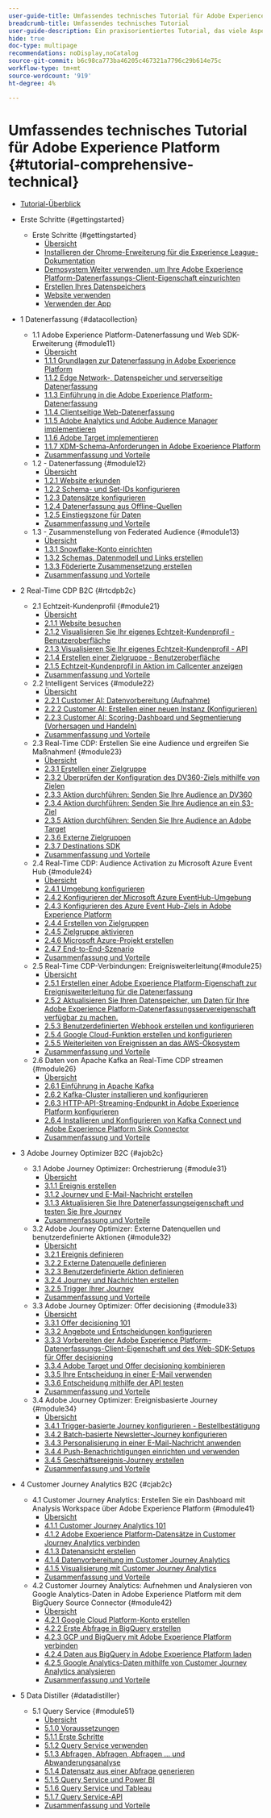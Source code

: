 ```yaml
---
user-guide-title: Umfassendes technisches Tutorial für Adobe Experience Platform
breadcrumb-title: Umfassendes technisches Tutorial
user-guide-description: Ein praxisorientiertes Tutorial, das viele Aspekte von Adobe Experience Platform abdeckt, einschließlich Verbindungen zu Drittanbietersystemen.
hide: true
doc-type: multipage
recommendations: noDisplay,noCatalog
source-git-commit: b6c98ca773ba46205c467321a7796c29b614e75c
workflow-type: tm+mt
source-wordcount: '919'
ht-degree: 4%

---
```



# Umfassendes technisches Tutorial für Adobe Experience Platform {#tutorial-comprehensive-technical}

+ [Tutorial-Überblick](/help/tutorial-comprehensive-technical/overview.md)

+ Erste Schritte {#gettingstarted}
   + Erste Schritte {#gettingstarted}
      + [Übersicht](/help/tutorial-comprehensive-technical/modules/gettingstarted/gettingstarted/getting-started.md)
      + [Installieren der Chrome-Erweiterung für die Experience League-Dokumentation](/help/tutorial-comprehensive-technical/modules/gettingstarted/gettingstarted/ex1.md)
      + [Demosystem Weiter verwenden, um Ihre Adobe Experience Platform-Datenerfassungs-Client-Eigenschaft einzurichten](/help/tutorial-comprehensive-technical/modules/gettingstarted/gettingstarted/ex2.md)
      + [Erstellen Ihres Datenspeichers](/help/tutorial-comprehensive-technical/modules/gettingstarted/gettingstarted/ex3.md)
      + [Website verwenden](/help/tutorial-comprehensive-technical/modules/gettingstarted/gettingstarted/ex4.md)
      + [Verwenden der App](/help/tutorial-comprehensive-technical/modules/gettingstarted/gettingstarted/ex5.md)

+ 1 Datenerfassung {#datacollection}
   + 1.1 Adobe Experience Platform-Datenerfassung und Web SDK-Erweiterung {#module11}
      + [Übersicht](/help/tutorial-comprehensive-technical/modules/datacollection/module1.1/data-ingestion-launch-web-sdk.md)
      + [1.1.1 Grundlagen zur Datenerfassung in Adobe Experience Platform](/help/tutorial-comprehensive-technical/modules/datacollection/module1.1/ex1.md)
      + [1.1.2 Edge Network-, Datenspeicher und serverseitige Datenerfassung](/help/tutorial-comprehensive-technical/modules/datacollection/module1.1/ex2.md)
      + [1.1.3 Einführung in die Adobe Experience Platform-Datenerfassung](/help/tutorial-comprehensive-technical/modules/datacollection/module1.1/ex3.md)
      + [1.1.4 Clientseitige Web-Datenerfassung](/help/tutorial-comprehensive-technical/modules/datacollection/module1.1/ex4.md)
      + [1.1.5 Adobe Analytics und Adobe Audience Manager implementieren](/help/tutorial-comprehensive-technical/modules/datacollection/module1.1/ex5.md)
      + [1.1.6 Adobe Target implementieren](/help/tutorial-comprehensive-technical/modules/datacollection/module1.1/ex6.md)
      + [1.1.7 XDM-Schema-Anforderungen in Adobe Experience Platform](/help/tutorial-comprehensive-technical/modules/datacollection/module1.1/ex7.md)
      + [Zusammenfassung und Vorteile](/help/tutorial-comprehensive-technical/modules/datacollection/module1.1/summary.md)
   + 1.2 - Datenerfassung {#module12}
      + [Übersicht](/help/tutorial-comprehensive-technical/modules/datacollection/module1.2/data-ingestion.md)
      + [1.2.1 Website erkunden](/help/tutorial-comprehensive-technical/modules/datacollection/module1.2/ex1.md)
      + [1.2.2 Schema- und Set-IDs konfigurieren](/help/tutorial-comprehensive-technical/modules/datacollection/module1.2/ex2.md)
      + [1.2.3 Datensätze konfigurieren](/help/tutorial-comprehensive-technical/modules/datacollection/module1.2/ex3.md)
      + [1.2.4 Datenerfassung aus Offline-Quellen](/help/tutorial-comprehensive-technical/modules/datacollection/module1.2/ex4.md)
      + [1.2.5 Einstiegszone für Daten](/help/tutorial-comprehensive-technical/modules/datacollection/module1.2/ex5.md)
      + [Zusammenfassung und Vorteile](/help/tutorial-comprehensive-technical/modules/datacollection/module1.2/summary.md)
   + 1.3 - Zusammenstellung von Federated Audience {#module13}
      + [Übersicht](/help/tutorial-comprehensive-technical/modules/datacollection/module1.3/fac.md)
      + [1.3.1 Snowflake-Konto einrichten](/help/tutorial-comprehensive-technical/modules/datacollection/module1.3/ex1.md)
      + [1.3.2 Schemas, Datenmodell und Links erstellen](/help/tutorial-comprehensive-technical/modules/datacollection/module1.3/ex2.md)
      + [1.3.3 Föderierte Zusammensetzung erstellen](/help/tutorial-comprehensive-technical/modules/datacollection/module1.3/ex3.md)
      + [Zusammenfassung und Vorteile](/help/tutorial-comprehensive-technical/modules/datacollection/module1.3/summary.md)

+ 2 Real-Time CDP B2C {#rtcdpb2c}
   + 2.1 Echtzeit-Kundenprofil {#module21}
      + [Übersicht](/help/tutorial-comprehensive-technical/modules/rtcdp-b2c/module2.1/real-time-customer-profile.md)
      + [2.1.1 Website besuchen](/help/tutorial-comprehensive-technical/modules/rtcdp-b2c/module2.1/ex1.md)
      + [2.1.2 Visualisieren Sie Ihr eigenes Echtzeit-Kundenprofil - Benutzeroberfläche](/help/tutorial-comprehensive-technical/modules/rtcdp-b2c/module2.1/ex2.md)
      + [2.1.3 Visualisieren Sie Ihr eigenes Echtzeit-Kundenprofil - API](/help/tutorial-comprehensive-technical/modules/rtcdp-b2c/module2.1/ex3.md)
      + [2.1.4 Erstellen einer Zielgruppe - Benutzeroberfläche](/help/tutorial-comprehensive-technical/modules/rtcdp-b2c/module2.1/ex4.md)
      + [2.1.5 Echtzeit-Kundenprofil in Aktion im Callcenter anzeigen](/help/tutorial-comprehensive-technical/modules/rtcdp-b2c/module2.1/ex5.md)
      + [Zusammenfassung und Vorteile](/help/tutorial-comprehensive-technical/modules/rtcdp-b2c/module2.1/summary.md)
   + 2.2 Intelligent Services {#module22}
      + [Übersicht](/help/tutorial-comprehensive-technical/modules/rtcdp-b2c/module2.2/intelligent-services.md)
      + [2.2.1 Customer AI: Datenvorbereitung (Aufnahme)](/help/tutorial-comprehensive-technical/modules/rtcdp-b2c/module2.2/ex1.md)
      + [2.2.2 Customer AI: Erstellen einer neuen Instanz (Konfigurieren)](/help/tutorial-comprehensive-technical/modules/rtcdp-b2c/module2.2/ex2.md)
      + [2.2.3 Customer AI: Scoring-Dashboard und Segmentierung (Vorhersagen und Handeln)](/help/tutorial-comprehensive-technical/modules/rtcdp-b2c/module2.2/ex3.md)
      + [Zusammenfassung und Vorteile](/help/tutorial-comprehensive-technical/modules/rtcdp-b2c/module2.2/summary.md)
   + 2.3 Real-Time CDP: Erstellen Sie eine Audience und ergreifen Sie Maßnahmen! {#module23}
      + [Übersicht](/help/tutorial-comprehensive-technical/modules/rtcdp-b2c/module2.3/real-time-cdp-build-a-segment-take-action.md)
      + [2.3.1 Erstellen einer Zielgruppe](/help/tutorial-comprehensive-technical/modules/rtcdp-b2c/module2.3/ex1.md)
      + [2.3.2 Überprüfen der Konfiguration des DV360-Ziels mithilfe von Zielen](/help/tutorial-comprehensive-technical/modules/rtcdp-b2c/module2.3/ex2.md)
      + [2.3.3 Aktion durchführen: Senden Sie Ihre Audience an DV360](/help/tutorial-comprehensive-technical/modules/rtcdp-b2c/module2.3/ex3.md)
      + [2.3.4 Aktion durchführen: Senden Sie Ihre Audience an ein S3-Ziel](/help/tutorial-comprehensive-technical/modules/rtcdp-b2c/module2.3/ex4.md)
      + [2.3.5 Aktion durchführen: Senden Sie Ihre Audience an Adobe Target](/help/tutorial-comprehensive-technical/modules/rtcdp-b2c/module2.3/ex5.md)
      + [2.3.6 Externe Zielgruppen](/help/tutorial-comprehensive-technical/modules/rtcdp-b2c/module2.3/ex6.md)
      + [2.3.7 Destinations SDK](/help/tutorial-comprehensive-technical/modules/rtcdp-b2c/module2.3/ex7.md)
      + [Zusammenfassung und Vorteile](/help/tutorial-comprehensive-technical/modules/rtcdp-b2c/module2.3/summary.md)
   + 2.4 Real-Time CDP: Audience Activation zu Microsoft Azure Event Hub {#module24}
      + [Übersicht](/help/tutorial-comprehensive-technical/modules/rtcdp-b2c/module2.4/segment-activation-microsoft-azure-eventhub.md)
      + [2.4.1 Umgebung konfigurieren](/help/tutorial-comprehensive-technical/modules/rtcdp-b2c/module2.4/ex1.md)
      + [2.4.2 Konfigurieren der Microsoft Azure EventHub-Umgebung](/help/tutorial-comprehensive-technical/modules/rtcdp-b2c/module2.4/ex2.md)
      + [2.4.3 Konfigurieren des Azure Event Hub-Ziels in Adobe Experience Platform](/help/tutorial-comprehensive-technical/modules/rtcdp-b2c/module2.4/ex3.md)
      + [2.4.4 Erstellen von Zielgruppen](/help/tutorial-comprehensive-technical/modules/rtcdp-b2c/module2.4/ex4.md)
      + [2.4.5 Zielgruppe aktivieren](/help/tutorial-comprehensive-technical/modules/rtcdp-b2c/module2.4/ex5.md)
      + [2.4.6 Microsoft Azure-Projekt erstellen](/help/tutorial-comprehensive-technical/modules/rtcdp-b2c/module2.4/ex6.md)
      + [2.4.7 End-to-End-Szenario](/help/tutorial-comprehensive-technical/modules/rtcdp-b2c/module2.4/ex7.md)
      + [Zusammenfassung und Vorteile](/help/tutorial-comprehensive-technical/modules/rtcdp-b2c/module2.4/summary.md)
   + 2.5 Real-Time CDP-Verbindungen: Ereignisweiterleitung{#module25}
      + [Übersicht](/help/tutorial-comprehensive-technical/modules/rtcdp-b2c/module2.5/aep-data-collection-ssf.md)
      + [2.5.1 Erstellen einer Adobe Experience Platform-Eigenschaft zur Ereignisweiterleitung für die Datenerfassung](/help/tutorial-comprehensive-technical/modules/rtcdp-b2c/module2.5/ex1.md)
      + [2.5.2 Aktualisieren Sie Ihren Datenspeicher, um Daten für Ihre Adobe Experience Platform-Datenerfassungsservereigenschaft verfügbar zu machen.](/help/tutorial-comprehensive-technical/modules/rtcdp-b2c/module2.5/ex2.md)
      + [2.5.3 Benutzerdefinierten Webhook erstellen und konfigurieren](/help/tutorial-comprehensive-technical/modules/rtcdp-b2c/module2.5/ex3.md)
      + [2.5.4 Google Cloud-Funktion erstellen und konfigurieren](/help/tutorial-comprehensive-technical/modules/rtcdp-b2c/module2.5/ex4.md)
      + [2.5.5 Weiterleiten von Ereignissen an das AWS-Ökosystem](/help/tutorial-comprehensive-technical/modules/rtcdp-b2c/module2.5/ex5.md)
      + [Zusammenfassung und Vorteile](/help/tutorial-comprehensive-technical/modules/rtcdp-b2c/module2.5/summary.md)
   + 2.6 Daten von Apache Kafka an Real-Time CDP streamen {#module26}
      + [Übersicht](/help/tutorial-comprehensive-technical/modules/rtcdp-b2c/module2.6/aep-apache-kafka.md)
      + [2.6.1 Einführung in Apache Kafka](/help/tutorial-comprehensive-technical/modules/rtcdp-b2c/module2.6/ex1.md)
      + [2.6.2 Kafka-Cluster installieren und konfigurieren](/help/tutorial-comprehensive-technical/modules/rtcdp-b2c/module2.6/ex2.md)
      + [2.6.3 HTTP-API-Streaming-Endpunkt in Adobe Experience Platform konfigurieren](/help/tutorial-comprehensive-technical/modules/rtcdp-b2c/module2.6/ex3.md)
      + [2.6.4 Installieren und Konfigurieren von Kafka Connect und Adobe Experience Platform Sink Connector](/help/tutorial-comprehensive-technical/modules/rtcdp-b2c/module2.6/ex4.md)
      + [Zusammenfassung und Vorteile](/help/tutorial-comprehensive-technical/modules/rtcdp-b2c/module2.6/summary.md)

+ 3 Adobe Journey Optimizer B2C {#ajob2c}
   + 3.1 Adobe Journey Optimizer: Orchestrierung {#module31}
      + [Übersicht](/help/tutorial-comprehensive-technical/modules/ajo-b2c/module3.1/journey-orchestration-create-account.md)
      + [3.1.1 Ereignis erstellen](/help/tutorial-comprehensive-technical/modules/ajo-b2c/module3.1/ex1.md)
      + [3.1.2 Journey und E-Mail-Nachricht erstellen](/help/tutorial-comprehensive-technical/modules/ajo-b2c/module3.1/ex2.md)
      + [3.1.3 Aktualisieren Sie Ihre Datenerfassungseigenschaft und testen Sie Ihre Journey](/help/tutorial-comprehensive-technical/modules/ajo-b2c/module3.1/ex3.md)
      + [Zusammenfassung und Vorteile](/help/tutorial-comprehensive-technical/modules/ajo-b2c/module3.1/summary.md)
   + 3.2 Adobe Journey Optimizer: Externe Datenquellen und benutzerdefinierte Aktionen {#module32}
      + [Übersicht](/help/tutorial-comprehensive-technical/modules/ajo-b2c/module3.2/journey-orchestration-external-weather-api-sms.md)
      + [3.2.1 Ereignis definieren](/help/tutorial-comprehensive-technical/modules/ajo-b2c/module3.2/ex1.md)
      + [3.2.2 Externe Datenquelle definieren](/help/tutorial-comprehensive-technical/modules/ajo-b2c/module3.2/ex2.md)
      + [3.2.3 Benutzerdefinierte Aktion definieren](/help/tutorial-comprehensive-technical/modules/ajo-b2c/module3.2/ex3.md)
      + [3.2.4 Journey und Nachrichten erstellen](/help/tutorial-comprehensive-technical/modules/ajo-b2c/module3.2/ex4.md)
      + [3.2.5 Trigger Ihrer Journey](/help/tutorial-comprehensive-technical/modules/ajo-b2c/module3.2/ex5.md)
      + [Zusammenfassung und Vorteile](/help/tutorial-comprehensive-technical/modules/ajo-b2c/module3.2/summary.md)
   + 3.3 Adobe Journey Optimizer: Offer decisioning {#module33}
      + [Übersicht](/help/tutorial-comprehensive-technical/modules/ajo-b2c/module3.3/offer-decisioning.md)
      + [3.3.1 Offer decisioning 101](/help/tutorial-comprehensive-technical/modules/ajo-b2c/module3.3/ex1.md)
      + [3.3.2 Angebote und Entscheidungen konfigurieren](/help/tutorial-comprehensive-technical/modules/ajo-b2c/module3.3/ex2.md)
      + [3.3.3 Vorbereiten der Adobe Experience Platform-Datenerfassungs-Client-Eigenschaft und des Web-SDK-Setups für Offer decisioning](/help/tutorial-comprehensive-technical/modules/ajo-b2c/module3.3/ex3.md)
      + [3.3.4 Adobe Target und Offer decisioning kombinieren](/help/tutorial-comprehensive-technical/modules/ajo-b2c/module3.3/ex4.md)
      + [3.3.5 Ihre Entscheidung in einer E-Mail verwenden](/help/tutorial-comprehensive-technical/modules/ajo-b2c/module3.3/ex5.md)
      + [3.3.6 Entscheidung mithilfe der API testen](/help/tutorial-comprehensive-technical/modules/ajo-b2c/module3.3/ex6.md)
      + [Zusammenfassung und Vorteile](/help/tutorial-comprehensive-technical/modules/ajo-b2c/module3.3/summary.md)
   + 3.4 Adobe Journey Optimizer: Ereignisbasierte Journey {#module34}
      + [Übersicht](/help/tutorial-comprehensive-technical/modules/ajo-b2c/module3.4/journeyoptimizer.md)
      + [3.4.1 Trigger-basierte Journey konfigurieren - Bestellbestätigung](/help/tutorial-comprehensive-technical/modules/ajo-b2c/module3.4/ex1.md)
      + [3.4.2 Batch-basierte Newsletter-Journey konfigurieren](/help/tutorial-comprehensive-technical/modules/ajo-b2c/module3.4/ex2.md)
      + [3.4.3 Personalisierung in einer E-Mail-Nachricht anwenden](/help/tutorial-comprehensive-technical/modules/ajo-b2c/module3.4/ex3.md)
      + [3.4.4 Push-Benachrichtigungen einrichten und verwenden](/help/tutorial-comprehensive-technical/modules/ajo-b2c/module3.4/ex4.md)
      + [3.4.5 Geschäftsereignis-Journey erstellen](/help/tutorial-comprehensive-technical/modules/ajo-b2c/module3.4/ex5.md)
      + [Zusammenfassung und Vorteile](/help/tutorial-comprehensive-technical/modules/ajo-b2c/module3.4/summary.md)

+ 4 Customer Journey Analytics B2C {#cjab2c}
   + 4.1 Customer Journey Analytics: Erstellen Sie ein Dashboard mit Analysis Workspace über Adobe Experience Platform {#module41}
      + [Übersicht](/help/tutorial-comprehensive-technical/modules/cja-b2c/module4.1/customer-journey-analytics-build-a-dashboard.md)
      + [4.1.1 Customer Journey Analytics 101](/help/tutorial-comprehensive-technical/modules/cja-b2c/module4.1/ex1.md)
      + [4.1.2 Adobe Experience Platform-Datensätze in Customer Journey Analytics verbinden](/help/tutorial-comprehensive-technical/modules/cja-b2c/module4.1/ex2.md)
      + [4.1.3 Datenansicht erstellen](/help/tutorial-comprehensive-technical/modules/cja-b2c/module4.1/ex3.md)
      + [4.1.4 Datenvorbereitung im Customer Journey Analytics](/help/tutorial-comprehensive-technical/modules/cja-b2c/module4.1/ex4.md)
      + [4.1.5 Visualisierung mit Customer Journey Analytics](/help/tutorial-comprehensive-technical/modules/cja-b2c/module4.1/ex5.md)
      + [Zusammenfassung und Vorteile](/help/tutorial-comprehensive-technical/modules/cja-b2c/module4.1/summary.md)
   + 4.2 Customer Journey Analytics: Aufnehmen und Analysieren von Google Analytics-Daten in Adobe Experience Platform mit dem BigQuery Source Connector {#module42}
      + [Übersicht](/help/tutorial-comprehensive-technical/modules/cja-b2c/module4.2/customer-journey-analytics-bigquery-gcp.md)
      + [4.2.1 Google Cloud Platform-Konto erstellen](/help/tutorial-comprehensive-technical/modules/cja-b2c/module4.2/ex1.md)
      + [4.2.2 Erste Abfrage in BigQuery erstellen](/help/tutorial-comprehensive-technical/modules/cja-b2c/module4.2/ex2.md)
      + [4.2.3 GCP und BigQuery mit Adobe Experience Platform verbinden](/help/tutorial-comprehensive-technical/modules/cja-b2c/module4.2/ex3.md)
      + [4.2.4 Daten aus BigQuery in Adobe Experience Platform laden](/help/tutorial-comprehensive-technical/modules/cja-b2c/module4.2/ex4.md)
      + [4.2.5 Google Analytics-Daten mithilfe von Customer Journey Analytics analysieren](/help/tutorial-comprehensive-technical/modules/cja-b2c/module4.2/ex5.md)
      + [Zusammenfassung und Vorteile](/help/tutorial-comprehensive-technical/modules/cja-b2c/module4.2/summary.md)

+ 5 Data Distiller {#datadistiller}
   + 5.1 Query Service {#module51}
      + [Übersicht](/help/tutorial-comprehensive-technical/modules/datadistiller/module5.1/query-service.md)
      + [5.1.0 Voraussetzungen](/help/tutorial-comprehensive-technical/modules/datadistiller/module5.1/ex0.md)
      + [5.1.1 Erste Schritte](/help/tutorial-comprehensive-technical/modules/datadistiller/module5.1/ex1.md)
      + [5.1.2 Query Service verwenden](/help/tutorial-comprehensive-technical/modules/datadistiller/module5.1/ex2.md)
      + [5.1.3 Abfragen, Abfragen, Abfragen ... und Abwanderungsanalyse](/help/tutorial-comprehensive-technical/modules/datadistiller/module5.1/ex3.md)
      + [5.1.4 Datensatz aus einer Abfrage generieren](/help/tutorial-comprehensive-technical/modules/datadistiller/module5.1/ex4.md)
      + [5.1.5 Query Service und Power BI](/help/tutorial-comprehensive-technical/modules/datadistiller/module5.1/ex5.md)
      + [5.1.6 Query Service und Tableau](/help/tutorial-comprehensive-technical/modules/datadistiller/module5.1/ex6.md)
      + [5.1.7 Query Service-API](/help/tutorial-comprehensive-technical/modules/datadistiller/module5.1/ex7.md)
      + [Zusammenfassung und Vorteile](/help/tutorial-comprehensive-technical/modules/datadistiller/module5.1/summary.md)




